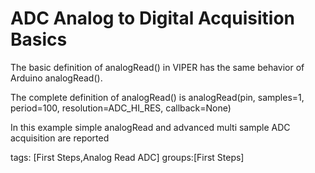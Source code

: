 ADC Analog to Digital Acquisition Basics 
==================================================

The basic definition of analogRead() in VIPER has the same behavior of Arduino analogRead().

The complete definition of analogRead() is 
analogRead(pin, samples=1, period=100, resolution=ADC_HI_RES, callback=None) 

In this example simple analogRead and advanced multi sample ADC acquisition are reported

tags: [First Steps,Analog Read ADC]
groups:[First Steps]